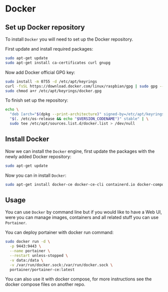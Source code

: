 # Docker

## Set up Docker repository
To install `Docker` you will need to set up the Docker repository.

First update and install required packages:

```sh
sudo apt-get update
sudo apt-get install ca-certificates curl gnupg
```

Now add Docker official GPG key:

```sh
sudo install -m 0755 -d /etc/apt/keyrings
curl -fsSL https://download.docker.com/linux/raspbian/gpg | sudo gpg --dearmor -o /etc/apt/keyrings/docker.gpg
sudo chmod a+r /etc/apt/keyrings/docker.gpg
```

To finish set up the repository:

```sh
echo \
  "deb [arch="$(dpkg --print-architecture)" signed-by=/etc/apt/keyrings/docker.gpg] https://download.docker.com/linux/raspbian \
  "$(. /etc/os-release && echo "$VERSION_CODENAME")" stable" | \
  sudo tee /etc/apt/sources.list.d/docker.list > /dev/null

```

## Install Docker
Now we can install the `Docker` engine, first update the packages with the newly added Docker repository:

```sh
sudo apt-get update
```

Now you can in install `Docker`:

```sh
sudo apt-get install docker-ce docker-ce-cli containerd.io docker-compose-plugin
```

## Usage
You can use `Docker` by command line but if you would like to have a Web UI, were you can manage images, containers and all related stuff you can use `Portainer`.

You can deploy portainer with docker run command:

```sh
sudo docker run -d \
  -p 9443:9443 \
  --name portainer \
  --restart unless-stopped \
  -v data:/data \
  -v /var/run/docker.sock:/var/run/docker.sock \
  portainer/portainer-ce:latest
```

You can also use it with docker compose, for more instructions see the docker compose files on another repo.